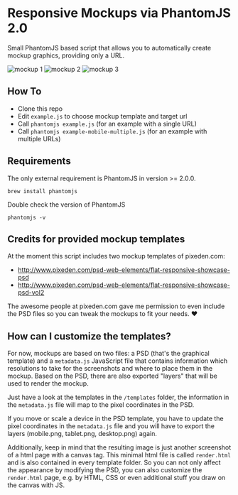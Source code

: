 # Responsive Mockups via PhantomJS 2.0

Small PhantomJS based script that allows you to automatically create mockup graphics, providing only a URL.

![mockup 1](https://i.imgur.com/IUEHBcI.png)
![mockup 2](https://i.imgur.com/kolyLwL.png)
![mockup 3](https://i.imgur.com/fSBrZhD.png)

## How To

* Clone this repo
* Edit `example.js` to choose mockup template and target url
* Call `phantomjs example.js` (for an example with a single URL)
* Call `phantomjs example-mobile-multiple.js` (for an example with multiple URLs)

## Requirements

The only external requirement is PhantomJS in version >= 2.0.0.

`brew install phantomjs`

Double check the version of PhantomJS

`phantomjs -v`

## Credits for provided mockup templates

At the moment this script includes two mockup templates of pixeden.com:

* http://www.pixeden.com/psd-web-elements/flat-responsive-showcase-psd
* http://www.pixeden.com/psd-web-elements/flat-responsive-showcase-psd-vol2

The awesome people at pixeden.com gave me permission to even include the PSD files so you can tweak the mockups to fit your needs. :heart:

## How can I customize the templates?

For now, mockups are based on two files: a PSD (that's the graphical template) and a `metadata.js` JavaScript file that contains information which resolutions to take for the screenshots and where to place them in the mockup. Based on the PSD, there are also exported "layers" that will be used to render the mockup.

Just have a look at the templates in the `/templates` folder, the information in the `metadata.js` file will map to the pixel coordinates in the PSD.

If you move or scale a device in the PSD template, you have to update the pixel coordinates in the `metadata.js` file and you will have to export the layers (mobile.png, tablet.png, desktop.png) again.

Additionally, keep in mind that the resulting image is just another screenshot of a html page with a canvas tag.
This minimal html file is called `render.html` and is also contained in every template folder. So you can not only affect the appearance by modifying the PSD, you can also customize the `render.html` page, e.g. by HTML, CSS or even additional stuff you draw on the canvas with JS.
